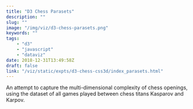 ```yaml
---
title: "D3 Chess Parasets"
description: ""
slug: ""
image: "/img/viz/d3-chess-parasets.png"
keywords: ""
tags:
    - "d3"
    - "javascript"
    - "dataviz"
date: 2018-12-31T13:49:58Z
draft: false
link: "/viz/static/expts/d3-chess-css3d/index_parasets.html"
---
```

An attempt to capture the multi-dimensional complexity
of chess openings, using the dataset of all games played between chess titans Kasparov and Karpov.
